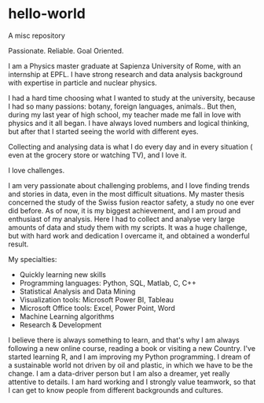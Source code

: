 # hello-world
A misc repository


Passionate. Reliable. Goal Oriented.

I am a Physics master graduate at Sapienza University of Rome, with an internship at EPFL. I have strong research and data analysis background with expertise in particle and nuclear physics. 

I had a hard time choosing what I wanted to study at the university, because I had so many passions: botany, foreign languages, animals.. But then, during my last year of high school, my teacher made me fall in love with physics and it all began. I have always loved numbers and logical thinking, but after that I started seeing the world with different eyes. 

Collecting and analysing data is what I do every day and in every situation ( even at the grocery store or watching TV), and I love it. 

I love challenges. 

I am very passionate about challenging problems, and I love finding trends and stories in data, even in the most difficult situations. My master thesis concerned the study of the Swiss fusion reactor safety, a study no one ever did before. As of now, it is my biggest achievement, and I am proud and enthusiast of my analysis. Here I had to collect and analyse very large amounts of data and study them with my scripts. It was a huge challenge, but with hard work and dedication I overcame it, and obtained a wonderful result.

My specialties:
- Quickly learning new skills
- Programming languages: Python, SQL, Matlab, C, C++
- Statistical Analysis and Data Mining
- Visualization tools: Microsoft Power BI, Tableau
- Microsoft Office tools: Excel, Power Point, Word
- Machine Learning algorithms 
- Research & Development

I believe there is always something to learn, and that's why I am always following a new online course, reading a book or visiting a new Country. I've started learning R, and I am improving my Python programming.
I dream of a sustainable world not driven by oil and plastic, in which we have to be the change. I am a data-driver person but I am also a dreamer, yet really attentive to details. I am hard working and I strongly value teamwork, so that I can get to know people from different backgrounds and cultures.
